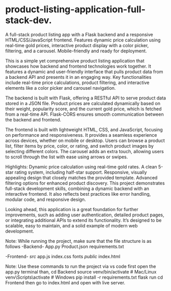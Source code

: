 # product-listing-application-full-stack-dev.
A full-stack product listing app with a Flask backend and a responsive HTML/CSS/JavaScript frontend. Features dynamic price calculation using real-time gold prices, interactive product display with a color picker, filtering, and a carousel. Mobile-friendly and ready for deployment.




This is a simple yet comprehensive product listing application that showcases how backend and frontend technologies work together. It features a dynamic and user-friendly interface that pulls product data from a backend API and presents it in an engaging way. Key functionalities include real-time price calculations, product filtering, and interactive elements like a color picker and carousel navigation.

The backend is built with Flask, offering a RESTful API to serve product data stored in a JSON file. Product prices are calculated dynamically based on their weight, popularity score, and the current gold price, which is fetched from a real-time API. Flask-CORS ensures smooth communication between the backend and frontend.

The frontend is built with lightweight HTML, CSS, and JavaScript, focusing on performance and responsiveness. It provides a seamless experience across devices, whether on mobile or desktop. Users can browse a product list, filter items by price, color, or rating, and switch product images by selecting different colors. The carousel adds an extra touch, allowing users to scroll through the list with ease using arrows or swipes.

Highlights:
Dynamic price calculation using real-time gold rates.
A clean 5-star rating system, including half-star support.
Responsive, visually appealing design that closely matches the provided template.
Advanced filtering options for enhanced product discovery.
This project demonstrates full-stack development skills, combining a dynamic backend with an interactive frontend. It also reflects best practices like error handling, modular code, and responsive design.

Looking ahead, this application is a great foundation for further improvements, such as adding user authentication, detailed product pages, or integrating additional APIs to extend its functionality. It’s designed to be scalable, easy to maintain, and a solid example of modern web development.

Note:
While running the project, make sure that the file structure is as follows
-Backend-
App.py
Product.json
requirements.txt

-Frontend-
*src*
app.js
index.css
fonts
*public*
index.html

Note: Use these commands to run the project via vs code 
first open the app.py terminal than,
cd Backend
source venv/bin/activate  # Mac/Linux
venv\Scripts\activate     # Windows
pip install -r requirements.txt
flask run
cd Frontend
then go to index.html and open with live server.
